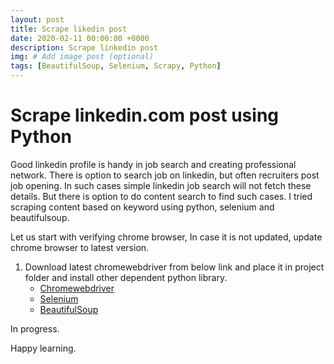 ```yaml
---
layout: post
title: Scrape likedin post
date: 2020-02-11 00:00:00 +0000
description: Scrape linkedin post
img: # Add image post (optional)
tags: [BeautifulSoup, Selenium, Scrapy, Python]
---
```

# Scrape linkedin.com post using Python

Good linkedin profile is handy in job search and creating professional network. There is option to search job on linkedin, but often recruiters post job opening. In such cases simple linkedin job search will not fetch these details. But there is option to do content search to find such cases. I tried scraping content based on keyword using python, selenium and beautifulsoup.

Let us start with verifying chrome browser, In case it is not updated, update chrome browser to latest version.

1. Download latest chromewebdriver from below link and place it in project folder and install other dependent python library.
    *  [Chromewebdriver](https://chromedriver.chromium.org/)
    *  [Selenium](https://www.seleniumhq.org/)
    *  [BeautifulSoup](https://www.crummy.com/software/BeautifulSoup/bs4/doc/)


In progress.

Happy learning.
